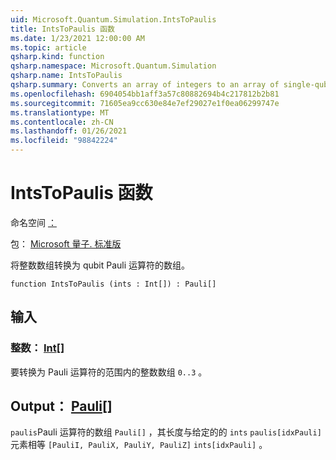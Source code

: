 ```yaml
---
uid: Microsoft.Quantum.Simulation.IntsToPaulis
title: IntsToPaulis 函数
ms.date: 1/23/2021 12:00:00 AM
ms.topic: article
qsharp.kind: function
qsharp.namespace: Microsoft.Quantum.Simulation
qsharp.name: IntsToPaulis
qsharp.summary: Converts an array of integers to an array of single-qubit Pauli operators.
ms.openlocfilehash: 6904054bb1aff3a57c80882694b4c217812b2b81
ms.sourcegitcommit: 71605ea9cc630e84e7ef29027e1f0ea06299747e
ms.translationtype: MT
ms.contentlocale: zh-CN
ms.lasthandoff: 01/26/2021
ms.locfileid: "98842224"
---
```

# <a name="intstopaulis-function"></a>IntsToPaulis 函数

命名空间 [：](xref:Microsoft.Quantum.Simulation)

包： [Microsoft 量子. 标准版](https://nuget.org/packages/Microsoft.Quantum.Standard)


将整数数组转换为 qubit Pauli 运算符的数组。

```qsharp
function IntsToPaulis (ints : Int[]) : Pauli[]
```


## <a name="input"></a>输入

### <a name="ints--int"></a>整数： [Int](xref:microsoft.quantum.lang-ref.int)[]

要转换为 Pauli 运算符的范围内的整数数组 `0..3`  。



## <a name="output--pauli"></a>Output： [Pauli](xref:microsoft.quantum.lang-ref.pauli)[]

`paulis`Pauli 运算符的数组 `Pauli[]` ，其长度与给定的的 `ints` `paulis[idxPauli]` 元素相等 `[PauliI, PauliX, PauliY, PauliZ]` `ints[idxPauli]` 。